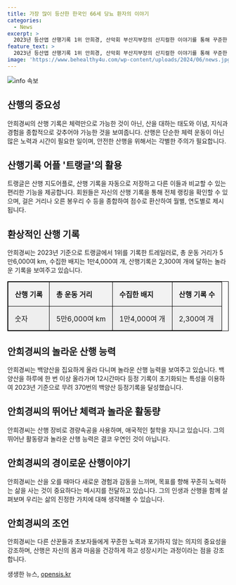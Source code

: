 ```yaml
---
title: 가장 많이 등산한 한국인 66세 당뇨 환자의 이야기
categories:
  - News
excerpt: >
  2023년 등산앱 산행기록 1위 안희경, 산악회 부산지부장의 산지컬한 이야기를 통해 꾸준한 삶의 중요성과 안전한 산행을 강조한다. 66세의 안희경은 5만6,000km 운동거리, 1만4,000개 배지, 2,300회 산행으로 트랭글 1위를 차지한다. 그의 이야기와 산악 경험이 독자들에게 감동과 영감을 전달한다. 안희경의 인생 이야기와 산행에 대한 열정은 노력과 꾸준함의 가치를 상기시킨다. 
feature_text: >
  2023년 등산앱 산행기록 1위 안희경, 산악회 부산지부장의 산지컬한 이야기를 통해 꾸준한 삶의 중요성과 안전한 산행을 강조한다. 66세의 안희경은 5만6,000km 운동거리, 1만4,000개 배지, 2,300회 산행으로 트랭글 1위를 차지한다. 그의 이야기와 산악 경험이 독자들에게 감동과 영감을 전달한다. 안희경의 인생 이야기와 산행에 대한 열정은 노력과 꾸준함의 가치를 상기시킨다. 
image: 'https://www.behealthy4u.com/wp-content/uploads/2024/06/news.jpg'
---
```


<p><img src="https://www.behealthy4u.com/wp-content/uploads/2024/06/news.jpg" alt="info 속보" /></p>

<p><html data-ke-type="blockElement">
    <head>
        <meta charset="utf-8">
        <style>
            table {
                border-collapse: collapse;
                width: 100%;
            }
            table, th, td {
                border: 1px solid black;
            }
            th, td {
                padding: 15px;
                text-align: left;
            }
            table#t01 tr:nth-child(even) {
                background-color: #eee;
            }
            table#t01 tr:nth-child(odd) {
                background-color: #fff;
            }
            table#t01 th {
                background-color: #f2f2f2;
            }
        </style>
    </head>
    <body>
        <h2 data-ke-size="size26">산행의 중요성</h2>
        <p data-ke-size="size16">안희경씨의 산행 기록은 체력만으로 가능한 것이 아닌, 산을 대하는 태도와 이념, 지식과 경험을 종합적으로 갖추어야 가능한 것을 보여줍니다. 산행은 단순한 체력 운동이 아닌 많은 노력과 시간이 필요한 일이며, 안전한 산행을 위해서는 각별한 주의가 필요합니다.</p>
        <h2 data-ke-size="size26">산행기록 어플 '트랭글'의 활용</h2>
        <p data-ke-size="size16">트랭글은 산행 지도어플로, 산행 기록을 자동으로 저장하고 다른 이들과 비교할 수 있는 편리한 기능을 제공합니다. 회원들은 자신의 산행 기록을 통해 전체 랭킹을 확인할 수 있으며, 걸은 거리나 오른 봉우리 수 등을 종합하여 점수로 환산하여 월별, 연도별로 제시됩니다.</p>
        <h2 data-ke-size="size26">환상적인 산행 기록</h2>
        <p data-ke-size="size16">안희경씨는 2023년 기준으로 트랭글에서 1위를 기록한 트레일러로, 총 운동 거리가 5만6,000여 km, 수집한 배지는 1만4,000여 개, 산행기록은 2,300여 개에 달하는 놀라운 기록을 보여주고 있습니다.</p>
        <table id="t01">
            <tr>
                <th>산행 기록</th>
                <th>총 운동 거리</th>
                <th>수집한 배지</th>
                <th>산행 기록 수</th>
            </tr>
            <tr>
                <td>숫자</td>
                <td>5만6,000여 km</td>
                <td>1만4,000여 개</td>
                <td>2,300여 개</td>
            </tr>
        </table>
        <h2 data-ke-size="size26">안희경씨의 놀라운 산행 능력</h2>
        <p data-ke-size="size16">안희경씨는 백양산을 집요하게 올라 다니며 놀라운 산행 능력을 보여주고 있습니다. 백양산을 하루에 한 번 이상 올라가며 12시간마다 등정 기록이 초기화되는 특성을 이용하여 2023년 기준으로 무려 370번의 백양산 등정기록을 달성했습니다.</p>
        <h2 data-ke-size="size26">안희경씨의 뛰어난 체력과 놀라운 활동량</h2>
        <p data-ke-size="size16">안희경씨는 산행 장비로 경량속공을 사용하며, 애국적인 철학을 지니고 있습니다. 그의 뛰어난 활동량과 놀라운 산행 능력은 결코 우연인 것이 아닙니다.</p>
        <h2 data-ke-size="size26">안희경씨의 경이로운 산행이야기</h2>
        <p data-ke-size="size16">안희경씨는 산을 오를 때마다 새로운 경험과 감동을 느끼며, 목표를 향해 꾸준히 노력하는 삶을 사는 것이 중요하다는 메시지를 전달하고 있습니다. 그의 인생과 산행을 함께 살펴보며 우리는 삶의 진정한 가치에 대해 생각해볼 수 있습니다.</p>
        <h2 data-ke-size="size26">안희경씨의 조언</h2>
        <p data-ke-size="size16">안희경씨는 다른 산꾼들과 초보자들에게 꾸준한 노력과 포기하지 않는 의지의 중요성을 강조하며, 산행은 자신의 몸과 마음을 건강하게 하고 성장시키는 과정이라는 점을 강조합니다.</p>
    </body>
</html></p>
생생한 뉴스, <a href="https://opensis.kr" rel="dofollow">opensis.kr</a>


